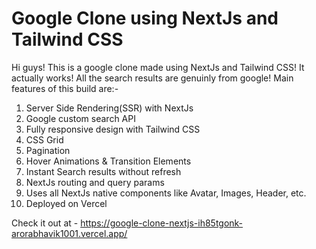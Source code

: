 # Google Clone using NextJs and Tailwind CSS

Hi guys!
This is a google clone made using NextJs and Tailwind CSS! It actually works! All the search results are genuinly from google! Main features of this build are:-
1) Server Side Rendering(SSR) with NextJs
2) Google custom search API
3) Fully responsive design with Tailwind CSS
4) CSS Grid
5) Pagination
6) Hover Animations & Transition Elements
7) Instant Search results without refresh
8) NextJs routing and query params
9) Uses all NextJs native components like Avatar, Images, Header, etc.
10) Deployed on Vercel


Check it out at - https://google-clone-nextjs-ih85tgonk-arorabhavik1001.vercel.app/
